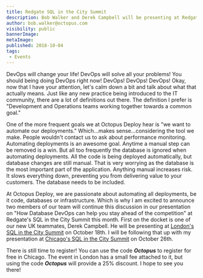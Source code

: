 ```yaml
---
title: Redgate SQL in the City Summit
description: Bob Walker and Derek Campbell will be presenting at Redgate's SQL in the City Summit this month in London and Chicago.
author: bob.walker@octopus.com
visibility: public
bannerImage:
metaImage:
published: 2018-10-04
tags:
 - Events
---
```


DevOps will change your life!  DevOps will solve all your problems!  You should being doing DevOps right now! DevOps! DevOps! DevOps!  Okay, now that I have your attention, let's calm down a bit and talk about what that actually means.  Just like any new practice being introduced to the IT community, there are a lot of definitions out there.  The definition I prefer is "Development and Operations teams working together towards a common goal."  

One of the more frequent goals we at Octopus Deploy hear is "we want to automate our deployments."  Which...makes sense...considering the tool we make.  People wouldn't contact us to ask about performance monitoring.  Automating deployments is an awesome goal.  Anytime a manual step can be removed is a win.  But all too frequently the database is ignored when automating deployments.  All the code is being deployed automatically, but database changes are still manual.  That is very worrying as the database is the most important part of the application.  Anything manual increases risk.  It slows everything down, preventing you from delivering value to your customers.  The database needs to be included.

At Octopus Deploy, we are passionate about automating all deployments, be it code, databases or infrastructure.  Which is why I am excited to announce two members of our team will continue this discussion in our presentation on "How Database DevOps can help you stay ahead of the competition" at Redgate's SQL in the City Summit this month.  First on the docket is one of our new UK teammates, Derek Campbell.  He will be presenting at [London's SQL in the City Summit](https://www.red-gate.com/hub/events/redgate-events/sqlinthecity-summit/london) on October 18th.   I will be following that up with my presentation at [Chicago's SQL in the City Summit](https://www.red-gate.com/hub/events/redgate-events/sqlinthecity-summit/chicago) on October 26th.

There is still time to register!  You can use the code _**Octopus**_ to register for free in Chicago.  The event in London has a small fee attached to it, but using the code _**Octopus**_ will provide a 25% discount.  I hope to see you there!
